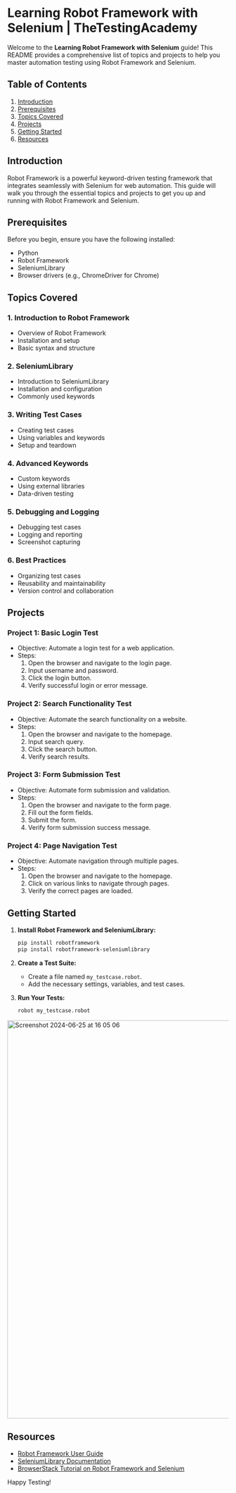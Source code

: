 # Learning Robot Framework with Selenium | TheTestingAcademy

Welcome to the **Learning Robot Framework with Selenium** guide! This README provides a comprehensive list of topics and projects to help you master automation testing using Robot Framework and Selenium.

## Table of Contents

1. [Introduction](#introduction)
2. [Prerequisites](#prerequisites)
3. [Topics Covered](#topics-covered)
4. [Projects](#projects)
5. [Getting Started](#getting-started)
6. [Resources](#resources)



## Introduction

Robot Framework is a powerful keyword-driven testing framework that integrates seamlessly with Selenium for web automation. This guide will walk you through the essential topics and projects to get you up and running with Robot Framework and Selenium.

## Prerequisites

Before you begin, ensure you have the following installed:
- Python
- Robot Framework
- SeleniumLibrary
- Browser drivers (e.g., ChromeDriver for Chrome)

## Topics Covered

### 1. **Introduction to Robot Framework**
   - Overview of Robot Framework
   - Installation and setup
   - Basic syntax and structure

### 2. **SeleniumLibrary**
   - Introduction to SeleniumLibrary
   - Installation and configuration
   - Commonly used keywords

### 3. **Writing Test Cases**
   - Creating test cases
   - Using variables and keywords
   - Setup and teardown

### 4. **Advanced Keywords**
   - Custom keywords
   - Using external libraries
   - Data-driven testing

### 5. **Debugging and Logging**
   - Debugging test cases
   - Logging and reporting
   - Screenshot capturing

### 6. **Best Practices**
   - Organizing test cases
   - Reusability and maintainability
   - Version control and collaboration

## Projects

### Project 1: **Basic Login Test**
   - Objective: Automate a login test for a web application.
   - Steps:
     1. Open the browser and navigate to the login page.
     2. Input username and password.
     3. Click the login button.
     4. Verify successful login or error message.

### Project 2: **Search Functionality Test**
   - Objective: Automate the search functionality on a website.
   - Steps:
     1. Open the browser and navigate to the homepage.
     2. Input search query.
     3. Click the search button.
     4. Verify search results.

### Project 3: **Form Submission Test**
   - Objective: Automate form submission and validation.
   - Steps:
     1. Open the browser and navigate to the form page.
     2. Fill out the form fields.
     3. Submit the form.
     4. Verify form submission success message.

### Project 4: **Page Navigation Test**
   - Objective: Automate navigation through multiple pages.
   - Steps:
     1. Open the browser and navigate to the homepage.
     2. Click on various links to navigate through pages.
     3. Verify the correct pages are loaded.

## Getting Started

1. **Install Robot Framework and SeleniumLibrary:**
   ```sh
   pip install robotframework
   pip install robotframework-seleniumlibrary
   ```

2. **Create a Test Suite:**
   - Create a file named `my_testcase.robot`.
   - Add the necessary settings, variables, and test cases.

3. **Run Your Tests:**
   ```sh
   robot my_testcase.robot
   ```

<img width="905" alt="Screenshot 2024-06-25 at 16 05 06" src="https://github.com/PramodDutta/LearnRobotFramework/assets/1409610/7a57ac0a-fe85-402d-9aac-9b19c8321426">



## Resources

- [Robot Framework User Guide](https://robotframework.org/robotframework/latest/RobotFrameworkUserGuide.html)
- [SeleniumLibrary Documentation](https://robotframework.org/SeleniumLibrary/SeleniumLibrary.html)
- [BrowserStack Tutorial on Robot Framework and Selenium](https://www.browserstack.com/guide/robot-framework-and-selenium)

Happy Testing!
